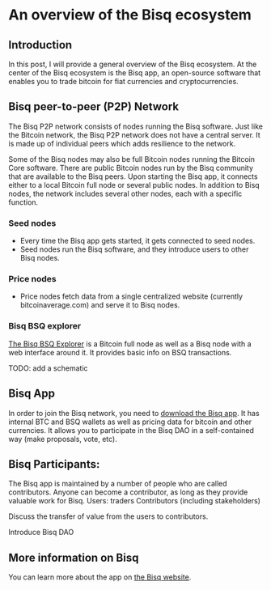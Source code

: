 # An overview of the Bisq ecosystem

## Introduction
In this post, I will provide a general overview of the Bisq ecosystem. At the center of the Bisq ecosystem is the Bisq app, an open-source software that enables you to trade bitcoin for fiat currencies and cryptocurrencies.

## Bisq peer-to-peer (P2P) Network
The Bisq P2P network consists of nodes running the Bisq software. 
Just like the Bitcoin network, the Bisq P2P network does not have a central server. It is made up of individual peers which adds resilience to the network.

Some of the Bisq nodes may also be full Bitcoin nodes running the Bitcoin Core software. There are public Bitcoin nodes run by the Bisq community that are available to the Bisq peers. Upon starting the Bisq app, it connects either to a local Bitcoin full node or several public nodes. In addition to Bisq nodes, the network includes several other nodes, each with a specific function.

### Seed nodes
- Every time the Bisq app gets started, it gets connected to seed nodes.
- Seed nodes run the Bisq software, and they introduce users to other Bisq nodes.

### Price nodes
- Price nodes fetch data from a single centralized website (currently bitcoinaverage.com) and serve it to Bisq nodes.

### Bisq BSQ explorer
[The Bisq BSQ Explorer](https://explorer.bisq.network/index.html) is a Bitcoin full node as well as a Bisq node with a web interface around it. It provides basic info on BSQ transactions.

TODO: add a schematic

## Bisq App
In order to join the Bisq network, you need to [download the Bisq app](https://bisq.network/downloads/). It has internal BTC and BSQ wallets as well as pricing data for bitcoin and other currencies. It allows you to participate in the Bisq DAO in a self-contained way (make proposals, vote, etc). 

## Bisq Participants: 
The Bisq app is maintained by a number of people who are called contributors. Anyone can become a contributor, as long as they provide valuable work for Bisq. 
Users: traders
Contributors (including stakeholders)

Discuss the transfer of value from the users to contributors. 

Introduce Bisq DAO

## More information on Bisq
You can learn more about the app on [the Bisq website](https://docs.bisq.network/getting-started.html).
